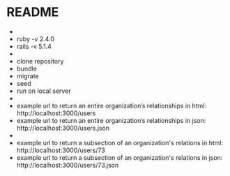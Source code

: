 # README
* 
* ruby -v 2.4.0
* rails -v 5.1.4
* 
* clone repository
* bundle
* migrate
* seed
* run on local server
* 
* example url to return an entire organization’s relationships in html:  http://localhost:3000/users
* example url to return an entire organization’s relationships in json:  http://localhost:3000/users.json
* 
* example url to return a subsection of an organization's relations in html:  http://localhost:3000/users/73
* example url to return a subsection of an organization's relations in json:  http://localhost:3000/users/73.json
